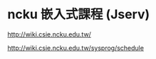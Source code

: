 # ncku 嵌入式課程 (Jserv)

http://wiki.csie.ncku.edu.tw/

http://wiki.csie.ncku.edu.tw/sysprog/schedule

